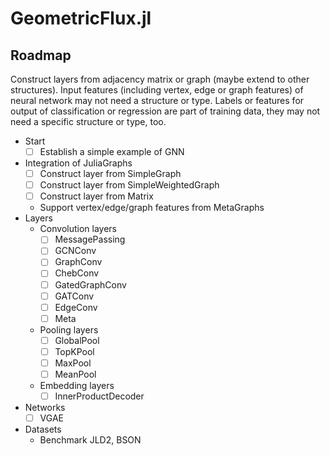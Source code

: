 # GeometricFlux.jl

## Roadmap

Construct layers from adjacency matrix or graph (maybe extend to other structures).
Input features (including vertex, edge or graph features) of neural network may not need a structure or type.
Labels or features for output of classification or regression are part of training data, they may not need a specific structure or type, too.

* Start
    * [ ] Establish a simple example of GNN
* Integration of JuliaGraphs
    * [ ] Construct layer from SimpleGraph
    * [ ] Construct layer from SimpleWeightedGraph
    * [ ] Construct layer from Matrix
    * Support vertex/edge/graph features from MetaGraphs
* Layers
    * Convolution layers
        * [ ] MessagePassing
        * [ ] GCNConv
        * [ ] GraphConv
        * [ ] ChebConv
        * [ ] GatedGraphConv
        * [ ] GATConv
        * [ ] EdgeConv
        * [ ] Meta
    * Pooling layers
        * [ ] GlobalPool
        * [ ] TopKPool
        * [ ] MaxPool
        * [ ] MeanPool
    * Embedding layers
        * [ ] InnerProductDecoder
* Networks
    * [ ] VGAE
* Datasets
    * Benchmark JLD2, BSON
